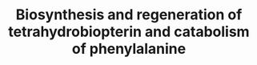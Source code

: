---
annotations:
- type: Disease Ontology
  value: aromatic L-amino acid decarboxylase deficiency
- type: Disease Ontology
  value: sepiapterin reductase deficiency
- type: Disease Ontology
  value: BH4-deficient hyperphenylalaninemia A
- type: Pathway Ontology
  value: tetrahydrobiopterin metabolic pathway
- type: Disease Ontology
  value: dystonia 5
- type: Disease Ontology
  value: megaloblastic anemia
- type: Pathway Ontology
  value: Segawa syndrome pathway
- type: Pathway Ontology
  value: phenylalanine degradation pathway
authors:
- DeSl
- Egonw
- IreneHemel
- Ddigles
- Josienlandman
- MaintBot
- Fehrhart
- Finterly
communities:
- IEM
- RareDiseases
description: New PW, Chapter 1 of Blau (physicians guide to... inheritant metabolic
  diseases.
last-edited: 2021-11-30
organisms:
- Homo sapiens
redirect_from:
- /index.php/Pathway:WP4156
- /instance/WP4156
schema-jsonld:
- '@context': https://schema.org/
  '@id': https://wikipathways.github.io/pathways/WP4156.html
  '@type': Dataset
  creator:
    '@type': Organization
    name: WikiPathways
  description: New PW, Chapter 1 of Blau (physicians guide to... inheritant metabolic
    diseases.
  keywords:
  - Primapterin
  - 5HIAA
  - NH2TP
  - q-BH2
  - PCD
  - 5-OH-Trp
  - HO-BH4
  - GTP
  - HVA
  - Dopamine
  - Serotonin
  - BH4
  - tyr
  - CR
  - PAH
  - Phenyl-alanine
  - L-DOPA
  - Phe
  - O2
  - SR
  - GTPCH
  - PTPS
  - oxo-PH4
  - Biopterin
  - AADC
  - TH
  - TPH
  - sepiapterin
  - PTP
  - Neopterin
  - 7,8-BH2
  - DHPR
  - DHFR
  - Trp
  license: CC0
  name: Biosynthesis and regeneration of tetrahydrobiopterin and catabolism of phenylalanine
seo: CreativeWork
title: Biosynthesis and regeneration of tetrahydrobiopterin and catabolism of phenylalanine
wpid: WP4156
---
